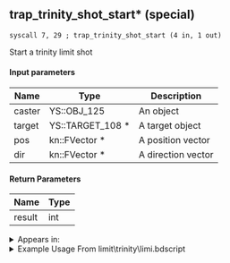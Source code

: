 ## trap_trinity_shot_start* (special)

`syscall 7, 29 ; trap_trinity_shot_start (4 in, 1 out)`

Start a trinity limit shot

#### Input parameters
| Name | Type | Description
|------|------|------------
| caster   | YS::OBJ_125   | An object
| target   | YS::TARGET_108 *   | A target object
| pos   | kn::FVector *   | A position vector
| dir   | kn::FVector *   | A direction vector


#### Return Parameters
| Name | Type
|------|-----
| result   | int   


<details>
	<summary>Appears in:</summary>
| filename | Entity (obj)
|----------|-------------
| limit\trinity\limi.bdscript       |           
| limit\trinity_wi\limi.bdscript       |           

</details>

<details>
	<summary>Example Usage From limit\trinity\limi.bdscript</summary>
```
L7618:
 pushFromFSp 36
 pushImm 0
 sub 
 ipos 
 jz L7792
 pushFromPSp 16
 pushImmf 0
 pushImmf 0
 pushImmf 1
 pushImmf 1
 gosub 12, L435
 pushFromPSp 16
 pushImmf -0.261799
 pushImmf 0.349066
 syscall 0, 18 ; trap_random_range (2 in, 1 out)
 syscall 0, 68 ; trap_vector_rotx (2 in, 1 out)
 memcpyToSp 16, 48
 pushFromPSp 48
 memcpyToSp 16, 16
 pushFromPSp 16
 pushFromPSpVal 0
 syscall 1, 201 ; trap_obj_dir (1 in, 1 out)
 memcpyToSp 16, 48
 pushFromPSp 48
 fetchValue 12
 pushImmf -0.872665
 pushImmf 0.872665
 syscall 0, 18 ; trap_random_range (2 in, 1 out)
 addf 
 syscall 0, 13 ; trap_vector_roty (2 in, 1 out)
 memcpyToSp 16, 64
 pushFromPSp 64
 memcpyToSp 16, 16
 pushFromPSpVal 0
 gosub 12, L397
 memcpyToSp 16, 48
 pushFromPSp 48
 pushFromPSp 16
 pushFromFSp 4
 syscall 0, 36 ; trap_vector_mul (2 in, 1 out)
 memcpyToSp 16, 64
 pushFromPSp 64
 syscall 0, 4 ; trap_vector_add (2 in, 1 out)
 memcpyToSp 16, 80
 pushFromPSp 80
 memcpyToSpVal 16, 32
 pushFromPSpVal 32
 pushImm 4
 add 
 dup 
 fetchValue 0
 pushImmf 20
 addf 
 memcpy 0
 pushFromPSpVal 0
 gosub 12, L7793
 memcpyToSp 16, 48
 pushFromPSp 48
 syscall 1, 191 ; trap_obj_lockon_target (1 in, 1 out)
 pushFromFSp 0
 pushImm 32
 add 
 pushFromPSp 16
 syscall 7, 29 ; trap_trinity_shot_start (4 in, 1 out)
 popToSp 32
 pushFromFSp 32
 pushImm 44
 add 
 pushImmf 60
 memcpy 0
 pushFromFSp 32
 pushImm 40
 add 
 pushImmf 14
 memcpy 0
 pushFromFSp 36
 pushImm 1
 sub 
 popToSp 36
 jmp L7618
```
</details>

